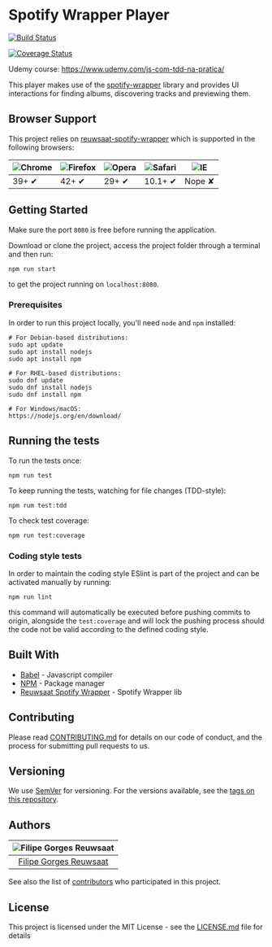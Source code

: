 # Spotify Wrapper Player

[![Build Status](https://travis-ci.org/filipegorges/spotify-wrapper-player.svg?branch=master)](https://travis-ci.org/filipegorges/spotify-wrapper-player)

[![Coverage Status](https://coveralls.io/repos/github/filipegorges/spotify-wrapper-player/badge.svg?branch=master)](https://coveralls.io/github/filipegorges/spotify-wrapper-player?branch=master)

Udemy course: https://www.udemy.com/js-com-tdd-na-pratica/

This player makes use of the [spotify-wrapper](https://github.com/filipegorges/spotify-wrapper) library and provides UI interactions for finding albums, discovering tracks and previewing them.

## Browser Support

This project relies on [reuwsaat-spotify-wrapper](https://www.npmjs.com/package/reuwsaat-spotify-wrapper) which is supported in the following browsers:

![Chrome](https://cloud.githubusercontent.com/assets/398893/3528328/23bc7bc4-078e-11e4-8752-ba2809bf5cce.png) | ![Firefox](https://cloud.githubusercontent.com/assets/398893/3528329/26283ab0-078e-11e4-84d4-db2cf1009953.png) | ![Opera](https://cloud.githubusercontent.com/assets/398893/3528330/27ec9fa8-078e-11e4-95cb-709fd11dac16.png) | ![Safari](https://cloud.githubusercontent.com/assets/398893/3528331/29df8618-078e-11e4-8e3e-ed8ac738693f.png) | ![IE](https://cloud.githubusercontent.com/assets/398893/3528325/20373e76-078e-11e4-8e3a-1cb86cf506f0.png) |
--- | --- | --- | --- | --- |
39+ ✔ | 42+ ✔ | 29+ ✔ | 10.1+ ✔ | Nope ✘ |

## Getting Started
Make sure the port ```8080``` is free before running the application.

Download or clone the project, access the project folder through a terminal and then run:

```
npm run start
```
to get the project running on ```localhost:8080```.

### Prerequisites

In order to run this project locally, you'll need ```node``` and ```npm``` installed:

```
# For Debian-based distributions:
sudo apt update
sudo apt install nodejs
sudo apt install npm

# For RHEL-based distributions:
sudo dnf update
sudo dnf install nodejs
sudo dnf install npm

# For Windows/macOS:
https://nodejs.org/en/download/
```

## Running the tests

To run the tests once:

```
npm run test
```

To keep running the tests, watching for file changes (TDD-style):
```
npm rum test:tdd
```

To check test coverage:
```
npm run test:coverage
```

### Coding style tests

In order to maintain the coding style ESlint is part of the project and can be activated manually by running:

```
npm run lint
```
this command will automatically be executed before pushing commits to origin, alongside the ```test:coverage``` and will lock the pushing process should the code not be valid according to the defined coding style.

## Built With

* [Babel](https://babeljs.io/) - Javascript compiler
* [NPM](https://www.npmjs.com/) - Package manager
* [Reuwsaat Spotify Wrapper](https://www.npmjs.com/package/reuwsaat-spotify-wrapper) - Spotify Wrapper lib

## Contributing

Please read [CONTRIBUTING.md](https://gist.github.com/PurpleBooth/b24679402957c63ec426) for details on our code of conduct, and the process for submitting pull requests to us.

## Versioning

We use [SemVer](http://semver.org/) for versioning. For the versions available, see the [tags on this repository](https://github.com/your/project/tags).

## Authors

| ![Filipe Gorges Reuwsaat](https://avatars3.githubusercontent.com/u/7244233?s=150&v=3)|
|:---------------------:|
|  [Filipe Gorges Reuwsaat](https://github.com/filipegorges/)   |

See also the list of [contributors](https://github.com/your/project/contributors) who participated in this project.

## License

This project is licensed under the MIT License - see the [LICENSE.md](LICENSE.md) file for details
